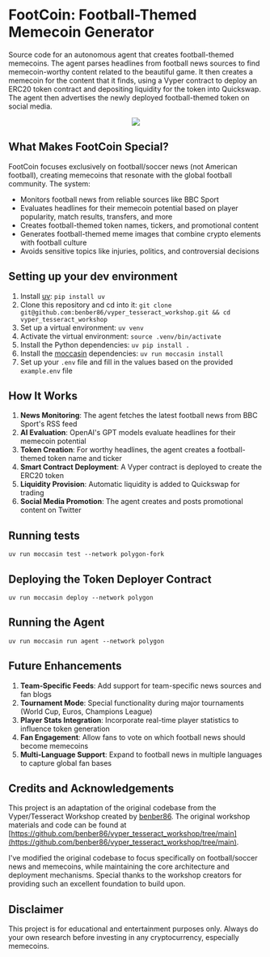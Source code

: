 # FootCoin: Football-Themed Memecoin Generator

Source code for an autonomous agent that creates football-themed memecoins.
The agent parses headlines from football news sources to find memecoin-worthy content related to the beautiful game. It then creates a memecoin for the content that it finds, using a Vyper contract to deploy an ERC20 token contract and depositing liquidity for the token into Quickswap. The agent then advertises the newly deployed football-themed token on social media.

<p align="center">

<img src="https://github.com/user-attachments/assets/94b34c12-a51c-4954-9f02-72635355de8f"/>

</p>

## What Makes FootCoin Special?

FootCoin focuses exclusively on football/soccer news (not American football), creating memecoins that resonate with the global football community. The system:

- Monitors football news from reliable sources like BBC Sport
- Evaluates headlines for their memecoin potential based on player popularity, match results, transfers, and more
- Creates football-themed token names, tickers, and promotional content
- Generates football-themed meme images that combine crypto elements with football culture
- Avoids sensitive topics like injuries, politics, and controversial decisions

## Setting up your dev environment

1. Install [uv](https://github.com/astral-sh/uv): `pip install uv`
2. Clone this repository and cd into it: `git clone git@github.com:benber86/vyper_tesseract_workshop.git && cd vyper_tesseract_workshop`
3. Set up a virtual environment: `uv venv`
4. Activate the virtual environment: `source .venv/bin/activate`
5. Install the Python dependencies: `uv pip install .`
6. Install the [moccasin](https://github.com/Cyfrin/moccasin) dependencies: `uv run moccasin install`
7. Set up your `.env` file and fill in the values based on the provided `example.env` file

## How It Works

1. **News Monitoring**: The agent fetches the latest football news from BBC Sport's RSS feed
2. **AI Evaluation**: OpenAI's GPT models evaluate headlines for their memecoin potential
3. **Token Creation**: For worthy headlines, the agent creates a football-themed token name and ticker
4. **Smart Contract Deployment**: A Vyper contract is deployed to create the ERC20 token
5. **Liquidity Provision**: Automatic liquidity is added to Quickswap for trading
6. **Social Media Promotion**: The agent creates and posts promotional content on Twitter

## Running tests

`uv run moccasin test --network polygon-fork`

## Deploying the Token Deployer Contract

`uv run moccasin deploy --network polygon`

## Running the Agent

`uv run moccasin run agent --network polygon`

## Future Enhancements

1. **Team-Specific Feeds**: Add support for team-specific news sources and fan blogs
2. **Tournament Mode**: Special functionality during major tournaments (World Cup, Euros, Champions League)
3. **Player Stats Integration**: Incorporate real-time player statistics to influence token generation
4. **Fan Engagement**: Allow fans to vote on which football news should become memecoins
5. **Multi-Language Support**: Expand to football news in multiple languages to capture global fan bases

## Credits and Acknowledgements

This project is an adaptation of the original codebase from the Vyper/Tesseract Workshop created by [benber86](https://github.com/benber86). The original workshop materials and code can be found at [https://github.com/benber86/vyper_tesseract_workshop/tree/main](https://github.com/benber86/vyper_tesseract_workshop/tree/main).

I've modified the original codebase to focus specifically on football/soccer news and memecoins, while maintaining the core architecture and deployment mechanisms. Special thanks to the workshop creators for providing such an excellent foundation to build upon.

## Disclaimer

This project is for educational and entertainment purposes only. Always do your own research before investing in any cryptocurrency, especially memecoins.
